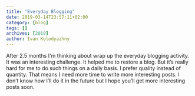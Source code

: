 ```yaml
---
title: "Everyday Blogging"
date: 2019-03-14T23:57:11+02:00
category: [blog]
tags: []
archives: [2019]
author: Ivan Kolodyazhny
---
```


After 2.5 months I'm thinking about wrap up the everyday blogging activity. It
was an interesting challenge. It helped me to restore a blog. But it’s really
hard for me to do such things on a daily basis. I prefer quality instead of
quantity. That means I need more time to write more interesting posts. I don’t
know how I’ll do it in the future but I hope you’ll get more interesting posts
soon.
